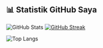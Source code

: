 

<!--
**gifary500D/gifary500D** is a ✨ _special_ ✨ repository because its `README.md` (this file) appears on your GitHub profile.

Here are some ideas to get you started:

- 🔭 I’m currently working on ...
- 🌱 I’m currently learning ...
- 👯 I’m looking to collaborate on ...
- 🤔 I’m looking for help with ...
- 💬 Ask me about ...
- 📫 How to reach me: ...
- 😄 Pronouns: ...
- ⚡ Fun fact: ...
-->
## 📊 Statistik GitHub Saya

![GitHub Stats](https://github-readme-stats.vercel.app/api?username=gifary500D&show_icons=true&theme=radical)
[![GitHub Streak](https://streak-stats.demolab.com/?user=gifary500D)](https://git.io/streak-stats)


![Top Langs](https://github-readme-stats.vercel.app/api/top-langs/?username=gifary500D&layout=compact&theme=tokyonight)

